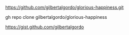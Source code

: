 https://github.com/gilbertalgordo/glorious-happiness.git

gh repo clone gilbertalgordo/glorious-happiness

https://gist.github.com/gilbertalgordo

